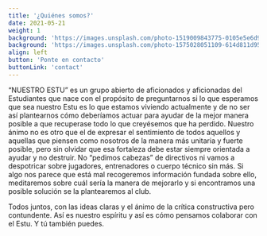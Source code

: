```yaml
---
title: '¿Quiénes somos?'
date: 2021-05-21
weight: 1
background: 'https://images.unsplash.com/photo-1519009843775-0105e5e6d92c?ixlib=rb-1.2.1&ixid=MnwxMjA3fDB8MHxwaG90by1wYWdlfHx8fGVufDB8fHx8&auto=format&fit=crop&w=1050&q=80'
background: 'https://images.unsplash.com/photo-1575028051109-614d811d9592?ixid=MnwxMjA3fDB8MHxwaG90by1wYWdlfHx8fGVufDB8fHx8&ixlib=rb-1.2.1&auto=format&fit=crop&w=1051&q=80'
align: left
button: 'Ponte en contacto'
buttonLink: 'contact'
---
```

“NUESTRO ESTU” es un grupo abierto de aficionados y aficionadas del Estudiantes que nace con el propósito de preguntarnos si lo que esperamos que sea nuestro Estu es lo que estamos viviendo actualmente y de no ser así plantearnos cómo deberíamos actuar para ayudar de la mejor manera posible a que recuperase todo lo que creyésemos que ha perdido.
Nuestro ánimo no es otro que el de expresar el sentimiento de todos aquellos y aquellas que piensen como nosotros de la manera más unitaria y fuerte posible, pero sin olvidar que esa fortaleza debe estar siempre orientada a ayudar y no destruir. No “pedimos cabezas” de directivos ni vamos a despotricar sobre jugadores, entrenadores o cuerpo técnico sin más. Si algo nos parece que está mal recogeremos información fundada sobre ello, meditaremos sobre cuál sería la manera de mejorarlo y si encontramos una posible solución se la plantearemos al club.

Todos juntos, con las ideas claras y el ánimo de la crítica constructiva pero contundente. Así es nuestro espíritu y así es cómo pensamos colaborar con el Estu. Y tú también puedes.


